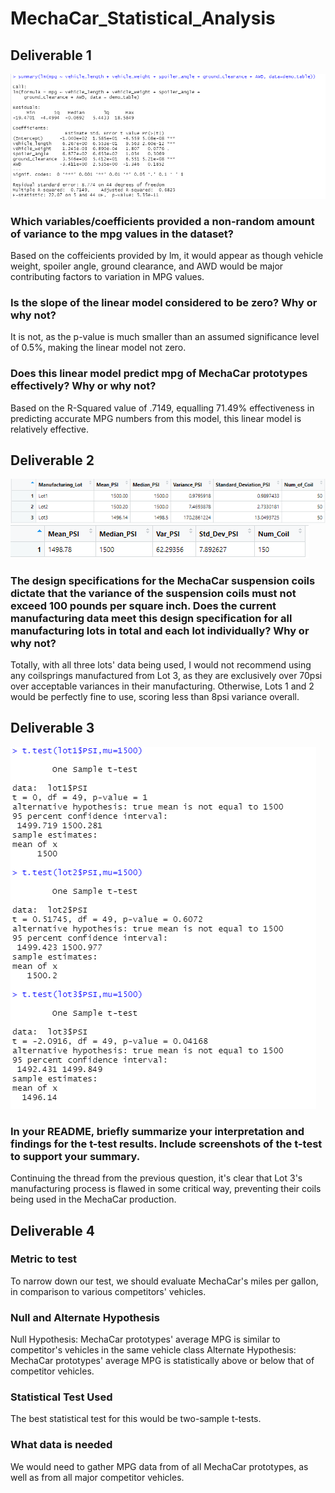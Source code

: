 # MechaCar_Statistical_Analysis

## Deliverable 1
![images/Deliverable_1.png](https://github.com/KiraLivingston/MechaCar_Statistical_Analysis/blob/main/images/Deliverable_1.png)

### Which variables/coefficients provided a non-random amount of variance to the mpg values in the dataset?
Based on the coffeicients provided by lm, it would appear as though vehicle weight, spoiler angle, ground clearance, and AWD would be major contributing factors to variation in MPG values.

### Is the slope of the linear model considered to be zero? Why or why not?
It is not, as the p-value is much smaller than an assumed significance level of 0.5%, making the linear model not zero.

### Does this linear model predict mpg of MechaCar prototypes effectively? Why or why not?
Based on the R-Squared value of .7149, equalling 71.49% effectiveness in predicting accurate MPG numbers from this model, this linear model is relatively effective.

## Deliverable 2
![images/Deliverable_2.1.png](https://github.com/KiraLivingston/MechaCar_Statistical_Analysis/blob/main/images/Deliverable_2.1.png)
![images/Deliverable_2.2.png](https://github.com/KiraLivingston/MechaCar_Statistical_Analysis/blob/main/images/Deliverable_2.2.png)
### The design specifications for the MechaCar suspension coils dictate that the variance of the suspension coils must not exceed 100 pounds per square inch. Does the current manufacturing data meet this design specification for all manufacturing lots in total and each lot individually? Why or why not?

Totally, with all three lots' data being used, I would not recommend using any coilsprings manufactured from Lot 3, as they are exclusively over 70psi over acceptable variances in their manufacturing. Otherwise, Lots 1 and 2 would be perfectly fine to use, scoring less than 8psi variance overall.

## Deliverable 3
![images/Deliverable_3.png](https://github.com/KiraLivingston/MechaCar_Statistical_Analysis/blob/main/images/Deliverable_3.png)
### In your README, briefly summarize your interpretation and findings for the t-test results. Include screenshots of the t-test to support your summary.

Continuing the thread from the previous question, it's clear that Lot 3's manufacturing process is flawed in some critical way, preventing their coils being used in the MechaCar production.

## Deliverable 4

### Metric to test
To narrow down our test, we should evaluate MechaCar's miles per gallon, in comparison to various competitors' vehicles.

### Null and Alternate Hypothesis
Null Hypothesis: MechaCar prototypes' average MPG is similar to competitor's vehicles in the same vehicle class 
Alternate Hypothesis: MechaCar prototypes' average MPG is statistically above or below that of competitor vehicles.

### Statistical Test Used
The best statistical test for this would be two-sample t-tests.

### What data is needed
We would need to gather MPG data from of all MechaCar prototypes, as well as from all major competitor vehicles.
